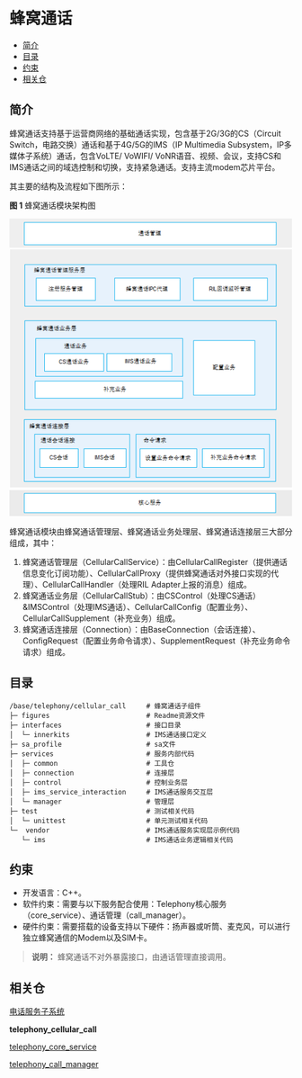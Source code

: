 # 蜂窝通话<a name="ZH-CN_TOPIC_0000001105379632"></a>

-   [简介](#section117mcpsimp)
-   [目录](#section127mcpsimp)
-   [约束](#section131mcpsimp)
-   [相关仓](#section204mcpsimp)

## 简介<a name="section117mcpsimp"></a>

蜂窝通话支持基于运营商网络的基础通话实现，包含基于2G/3G的CS（Circuit Switch，电路交换）通话和基于4G/5G的IMS（IP Multimedia Subsystem，IP多媒体子系统）通话，包含VoLTE/ VoWIFI/ VoNR语音、视频、会议，支持CS和IMS通话之间的域选控制和切换，支持紧急通话。支持主流modem芯片平台。

其主要的结构及流程如下图所示：

**图 1**  蜂窝通话模块架构图<a name="fig970511919486"></a>


![](figures/zh-cn_architecture-of-the-cellular-call-module.png)

蜂窝通话模块由蜂窝通话管理层、蜂窝通话业务处理层、蜂窝通话连接层三大部分组成，其中：

1.  蜂窝通话管理层（CellularCallService）：由CellularCallRegister（提供通话信息变化订阅功能）、CellularCallProxy（提供蜂窝通话对外接口实现的代理）、CellularCallHandler（处理RIL Adapter上报的消息）组成。
2.  蜂窝通话业务层（CellularCallStub）：由CSControl（处理CS通话）&IMSControl（处理IMS通话）、CellularCallConfig（配置业务）、CellularCallSupplement（补充业务）组成。
3.  蜂窝通话连接层（Connection）：由BaseConnection（会话连接）、ConfigRequest（配置业务命令请求）、SupplementRequest（补充业务命令请求）组成。

## 目录<a name="section127mcpsimp"></a>

```
/base/telephony/cellular_call     # 蜂窝通话子组件
├─ figures                        # Readme资源文件
├─ interfaces                     # 接口目录
│  └─ innerkits                   # IMS通话接口定义
├─ sa_profile                     # sa文件
├─ services                       # 服务内部代码
│  ├─ common                      # 工具仓
│  ├─ connection                  # 连接层
│  ├─ control                     # 控制业务层
│  ├─ ims_service_interaction     # IMS通话服务交互层
│  └─ manager                     # 管理层
├─ test                           # 测试相关代码
│  └─ unittest                    # 单元测试相关代码
└─  vendor                        # IMS通话服务实现层示例代码
   └─ ims                         # IMS通话业务逻辑相关代码
```

## 约束<a name="section131mcpsimp"></a>

-   开发语言：C++。
-   软件约束：需要与以下服务配合使用：Telephony核心服务（core\_service）、通话管理（call\_manager）。
-   硬件约束：需要搭载的设备支持以下硬件：扬声器或听筒、麦克风，可以进行独立蜂窝通信的Modem以及SIM卡。

>**说明：**
>蜂窝通话不对外暴露接口，由通话管理直接调用。

## 相关仓<a name="section204mcpsimp"></a>

[电话服务子系统](https://gitee.com/openharmony/docs/blob/master/zh-cn/readme/电话服务子系统.md)

**telephony_cellular_call**

[telephony_core_service](https://gitee.com/openharmony/telephony_core_service/blob/master/README_zh.md)

[telephony_call_manager](https://gitee.com/openharmony/telephony_call_manager/blob/master/README_zh.md)

